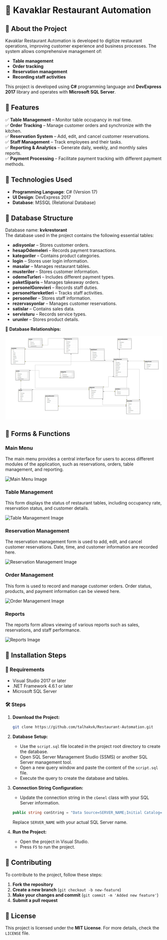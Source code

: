 # 🏨 Kavaklar Restaurant Automation

## 📌 About the Project
Kavaklar Restaurant Automation is developed to digitize restaurant operations, improving customer experience and business processes. The system allows comprehensive management of:
- **Table management**
- **Order tracking**
- **Reservation management**
- **Recording staff activities**

This project is developed using **C#** programming language and **DevExpress 2017** library and operates with **Microsoft SQL Server**.

## 🎯 Features
✅ **Table Management** – Monitor table occupancy in real time.  
✅ **Order Tracking** – Manage customer orders and synchronize with the kitchen.  
✅ **Reservation System** – Add, edit, and cancel customer reservations.  
✅ **Staff Management** – Track employees and their tasks.  
✅ **Reporting & Analytics** – Generate daily, weekly, and monthly sales reports.  
✅ **Payment Processing** – Facilitate payment tracking with different payment methods.  

## 🔧 Technologies Used

- **Programming Language**: C# (Version 17)
- **UI Design**: DevExpress 2017
- **Database**: MSSQL (Relational Database)

## 💾 Database Structure

Database name: **kvkrestorant**  
The database used in the project contains the following essential tables:

- **adisyonlar** – Stores customer orders.
- **hesapOdemeleri** – Records payment transactions.
- **kategoriler** – Contains product categories.
- **login** – Stores user login information.
- **masalar** – Manages restaurant tables.
- **musteriler** – Stores customer information.
- **odemeTurleri** – Includes different payment types.
- **paketSiparis** – Manages takeaway orders.
- **personeIGorevieri** – Records staff duties.
- **personeHareketleri** – Tracks staff activities.
- **personeller** – Stores staff information.
- **rezervasyonlar** – Manages customer reservations.
- **satislar** – Contains sales data.
- **servisturu** – Records service types.
- **urunler** – Stores product details.

📌 **Database Relationships:**  

![Database Diagram](https://github.com/talhakvk/Restaurant-Automation/blob/main/images/Ekran%20g%C3%B6r%C3%BCnt%C3%BCs%C3%BC%202025-01-15%20054137.png)

## 🎨 Forms & Functions

### Main Menu

The main menu provides a central interface for users to access different modules of the application, such as reservations, orders, table management, and reporting.

![Main Menu Image](resimler/ana_menu.png)

### Table Management

This form displays the status of restaurant tables, including occupancy rate, reservation status, and customer details.

![Table Management Image](resimler/masa_yonetimi.png)

### Reservation Management

The reservation management form is used to add, edit, and cancel customer reservations. Date, time, and customer information are recorded here.

![Reservation Management Image](resimler/rezervasyon_yonetimi.png)

### Order Management

This form is used to record and manage customer orders. Order status, products, and payment information can be viewed here.

![Order Management Image](resimler/siparis_yonetimi.png)

### Reports

The reports form allows viewing of various reports such as sales, reservations, and staff performance.

![Reports Image](resimler/raporlar.png)

## 🚀 Installation Steps

### 📌 Requirements

- Visual Studio 2017 or later
- .NET Framework 4.6.1 or later
- Microsoft SQL Server

### 🛠️ Steps

1. **Download the Project:**  
   ```sh
   git clone https://github.com/talhakvk/Restaurant-Automation.git
   ```

2. **Database Setup:**
   - Use the `script.sql` file located in the project root directory to create the database.
   - Open SQL Server Management Studio (SSMS) or another SQL Server management tool.
   - Open a new query window and paste the content of the `script.sql` file.
   - Execute the query to create the database and tables.

3. **Connection String Configuration:**
   - Update the connection string in the `cGenel` class with your SQL Server information.
   ```csharp
   public string conString = "Data Source=SERVER_NAME;Initial Catalog=kvkrestorant;Integrated Security=True";
   ```
   Replace `SERVER_NAME` with your actual SQL Server name.
      
4. **Run the Project:**  
   - Open the project in Visual Studio.
   - Press `F5` to run the project.

## 🤝 Contributing

To contribute to the project, follow these steps:

1. **Fork the repository**
2. **Create a new branch** (`git checkout -b new-feature`)
3. **Make your changes and commit** (`git commit -m 'Added new feature'`)
4. **Submit a pull request**

## 📜 License

This project is licensed under the **MIT License**. For more details, check the `LICENSE` file.
